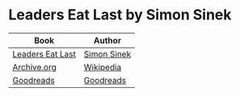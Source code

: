 # Leaders Eat Last by Simon Sinek

Book  | Author
----- | -----
[Leaders Eat Last](https://github.com/MrDi0nysus/Leadership/blob/Dev_D_Edition1.1/images/Leaders_Eat_Last.jpg) | [Simon Sinek](https://github.com/MrDi0nysus/Leadership/blob/Dev_D_Edition1.1/images/Simon_Sinek.jpg)
[Archive.org](https://archive.org/details/leaderseatlastwh0000sine) | [Wikipedia](https://en.wikipedia.org/wiki/Simon_Sinek)
[Goodreads](https://www.goodreads.com/book/show/16144853-leaders-eat-last) | [Goodreads](https://www.goodreads.com/author/show/3158574.Simon_Sinek)
